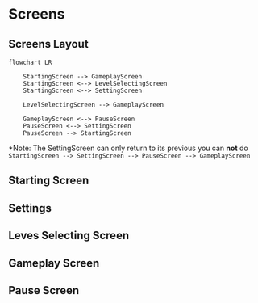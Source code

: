 # Screens 

## Screens Layout
``` mermaid
flowchart LR

    StartingScreen --> GameplayScreen
    StartingScreen <--> LevelSelectingScreen
    StartingScreen <--> SettingScreen

    LevelSelectingScreen --> GameplayScreen

    GameplayScreen <--> PauseScreen
    PauseScreen <--> SettingScreen
    PauseScreen --> StartingScreen
```
*Note: The SettingScreen can only return to its previous you can **not** do ```StartingScreen --> SettingScreen --> PauseScreen --> GameplayScreen```
## Starting Screen


## Settings


## Leves Selecting Screen


## Gameplay Screen


## Pause Screen